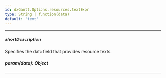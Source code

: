 ```yaml
---
id: dxGantt.Options.resources.textExpr
type: String | function(data)
default: 'text'
---
```

---
##### shortDescription
Specifies the data field that provides resource texts.

##### param(data): Object

---

